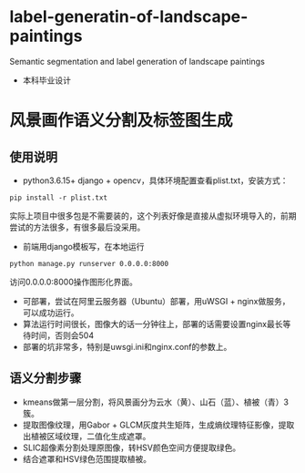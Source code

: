 # label-generatin-of-landscape-paintings
Semantic segmentation and label generation of landscape paintings

- 本科毕业设计

# 风景画作语义分割及标签图生成

## 使用说明

- python3.6.15+ django + opencv，具体环境配置查看plist.txt，安装方式：
```
pip install -r plist.txt
```
实际上项目中很多包是不需要装的，这个列表好像是直接从虚拟环境导入的，前期尝试的方法很多，有很多最后没采用。
- 前端用django模板写，在本地运行
```
python manage.py runserver 0.0.0.0:8000
```
访问0.0.0.0:8000操作图形化界面。
- 可部署，尝试在阿里云服务器（Ubuntu）部署，用uWSGI + nginx做服务，可以成功运行。
- 算法运行时间很长，图像大的话一分钟往上，部署的话需要设置nginx最长等待时间，否则会504
- 部署的坑非常多，特别是uwsgi.ini和nginx.conf的参数上。

## 语义分割步骤

- kmeans做第一层分割，将风景画分为云水（黄）、山石（蓝）、植被（青）3簇。
- 提取图像纹理，用Gabor + GLCM灰度共生矩阵，生成熵纹理特征影像，提取出植被区域纹理，二值化生成遮罩。
- SLIC超像素分割处理原图像，转HSV颜色空间方便提取绿色。
- 结合遮罩和HSV绿色范围提取植被。